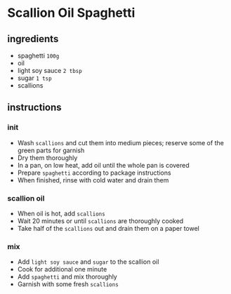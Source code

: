 # Scallion Oil Spaghetti

## ingredients

- spaghetti `100g`
- oil
- light soy sauce `2 tbsp`
- sugar `1 tsp`
- scallions

## instructions

### init

- Wash `scallions` and cut them into medium pieces; reserve some of the green parts for garnish
- Dry them thoroughly
- In a pan, on low heat, add oil until the whole pan is covered
- Prepare `spaghetti` according to package instructions
- When finished, rinse with cold water and drain them

### scallion oil

- When oil is hot, add `scallions`
- Wait 20 minutes or until `scallions` are thoroughly cooked
- Take half of the `scallions` out and drain them on a paper towel

### mix

- Add `light soy sauce` and `sugar` to the scallion oil
- Cook for additional one minute
- Add `spaghetti` and mix thoroughly
- Garnish with some fresh `scallions`